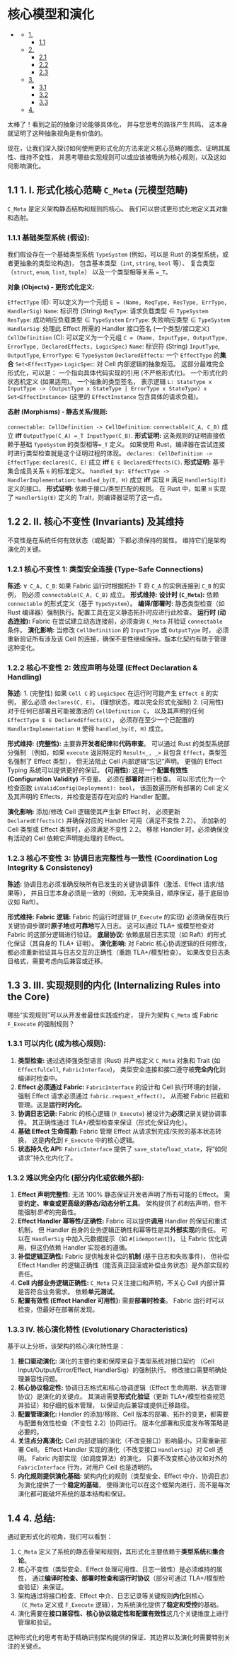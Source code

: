 #  核心模型和演化

<!-- TOC START -->
- [ ](#1-1-1-1-1-1-1-核心模型和演化)
  - [1. ](#1-**i-形式化核心范畴-c_meta-元模型范畴**)
    - [1.1 ](#**基础类型系统-假设**)
  - [2. ](#2-**ii-核心不变性-invariants-及其维持**)
    - [2.1 ](#**核心不变性-1-类型安全连接-type-safe-connections**)
    - [2.2 ](#**核心不变性-2-效应声明与处理-effect-declaration-&-handling**)
    - [2.3 ](#**核心不变性-3-协调日志完整性与一致性-coordination-log-integrity-&-consistency**)
  - [3. ](#3-**iii-实现规则的内化-internalizing-rules-into-the-core**)
    - [3.1 ](#**可以内化-成为核心规则**)
    - [3.2 ](#**难以完全内化-部分内化或依赖外部**)
    - [3.3 ](#**iv-核心演化特性-evolutionary-characteristics**)
  - [4. ](#4-**总结**)
<!-- TOC END -->

太棒了！看到之前的抽象讨论能够具体化，
并与您思考的路径产生共鸣，
这本身就证明了这种抽象视角是有价值的。

现在，让我们深入探讨如何使用更形式化的方法来定义核心范畴的概念、证明其属性、维持不变性，
并思考哪些实现规则可以或应该被吸纳为核心规则，以及这如何影响演化。

## 1.1 1. **I. 形式化核心范畴 `C_Meta` (元模型范畴)**

`C_Meta` 是定义架构静态结构和规则的核心。
我们可以尝试更形式化地定义其对象和态射。

### 1.1.1 **基础类型系统 (假设):**

我们假设存在一个基础类型系统 `TypeSystem`
(例如，可以是 Rust 的类型系统，或者更抽象的类型论构造)，
包含基本类型（`int`, `string`, `bool` 等）、
复合类型（`struct`, `enum`, `list`, `tuple`）
以及一个类型相等关系 `=_T`。

**对象 (Objects) - 更形式化定义:**

`EffectType` (E):
    可以定义为一个元组
    `E = (Name, ReqType, ResType, ErrType, HandlerSig)`
    `Name`: 标识符 (String)
    `ReqType`: 请求负载类型 ∈ `TypeSystem`
    `ResType`: 成功响应负载类型 ∈ `TypeSystem`
    `ErrType`: 失败响应类型 ∈ `TypeSystem`
    `HandlerSig`: 处理此 Effect 所需的 Handler 接口签名 (一个类型/接口定义)
`CellDefinition` (C):
    可以定义为一个元组
    `C = (Name, InputType, OutputType, ErrorType, DeclaredEffects, LogicSpec)`
    `Name`: 标识符 (String)
    `InputType`, `OutputType`, `ErrorType`: ∈ `TypeSystem`
    `DeclaredEffects`: 一个 `EffectType` 的**集合** `Set<EffectType>`
    `LogicSpec`:
        对 Cell 内部逻辑的抽象规范。
        这部分最难完全形式化，可以是：
            一个指向具体代码实现的引用 (不严格形式化)。
            一个形式化的状态机定义 (如果适用)。
            一个抽象的类型签名，
                表示逻辑
                `L: StateType x InputType -> (OutputType x StateType | ErrorType x StateType) x Set<EffectInstance>`
                (这里的 `EffectInstance` 包含具体的请求负载)。

**态射 (Morphisms) - 静态关系/规则:**

`connectable: CellDefinition -> CellDefinition`:
    `connectable(C_A, C_B)` 成立 **iff** `OutputType(C_A) =_T InputType(C_B)`.
        **形式证明:**
            这条规则的证明直接依赖于基础 `TypeSystem` 的类型相等`=_T` 定义。
            如果使用 Rust，编译器在尝试连接时进行类型检查就是这个证明过程的体现。
`declares: CellDefinition -> EffectType`:
     `declares(C, E)` 成立 **iff** `E ∈ DeclaredEffects(C)`.
        **形式证明:**
            基于集合成员关系 `∈` 的标准定义。
`handled_by: EffectType -> HandlerImplementation`:
    `handled_by(E, H)` 成立 **iff** 实现 `H` 满足 `HandlerSig(E)` 定义的接口。
        **形式证明:**
            依赖于接口/类型匹配的规则。
            在 Rust 中，如果 `H` 实现了 `HandlerSig(E)` 定义的 Trait，则编译器证明了这一点。

## 1.2 2. **II. 核心不变性 (Invariants) 及其维持**

不变性是在系统任何有效状态（或配置）下都必须保持的属性。
维持它们是架构演化的关键。

### 1.2.1 **核心不变性 1: 类型安全连接 (Type-Safe Connections)**

**陈述:**
    `∀ C_A, C_B`:
        如果 Fabric 运行时根据拓扑 T 将 `C_A` 的实例连接到 `C_B` 的实例，
        则必须 `connectable(C_A, C_B)` 成立。
**形式维持:**
    **设计时 (`C_Meta`):**
        依赖 `connectable` 的形式定义（基于 `TypeSystem`）。
    **编译/部署时:**
        静态类型检查（如 Rust 编译器）强制执行。配置工具在定义静态拓扑时应进行此检查。
    **运行时 (动态连接):**
        Fabric 在尝试建立动态连接前，必须查询 `C_Meta` 并验证 `connectable` 条件。
    **演化影响:**
        当修改 `CellDefinition` 的 `InputType` 或 `OutputType` 时，
        必须重新验证所有涉及该 Cell 的连接，确保不变性继续保持。版本化契约有助于管理这种变化。

### 1.2.2 **核心不变性 2: 效应声明与处理 (Effect Declaration & Handling)**

**陈述:**
    1.  (完整性) 如果 `Cell C` 的 `LogicSpec` 在运行时可能产生 `Effect E` 的实例，
        那么必须 `declares(C, E)`。 (理想状态，难以完全形式化强制)
    2.  (可用性) 对于任何已部署且可能被激活的 `CellDefinition C`，
        以及其声明的任何 `EffectType E ∈ DeclaredEffects(C)`，
        必须存在至少一个已配置的 `HandlerImplementation H` 使得 `handled_by(E, H)` 成立。

**形式维持:**
    **(完整性):** 主要靠**开发者纪律**和**代码审查**。
    可以通过 Rust 的类型系统部分强制
    （例如，如果 `execute` 返回特定的 `Result<_, _>` 且包含 `Effect`，类型签名强制了 Effect 类型），
    但无法阻止 Cell 内部逻辑“忘记”声明。
    更强的 Effect Typing 系统可以提供更好的保证。
    **(可用性):** 这是一个**配置有效性 (Configuration Validity)** 不变量。
    必须在**部署时**进行检查。
    可以形式化为一个检查函数 `isValidConfig(Deployment): bool`，
    该函数遍历所有部署的 Cell 定义及其声明的 Effects，并检查是否存在对应的 Handler 配置。

**演化影响:**
    添加/修改 Cell 逻辑使其产生新 Effect 时，
    必须更新 `DeclaredEffects(C)` 并确保对应的 Handler 可用（满足不变性 2.2）。
    添加新的 Cell 类型或 Effect 类型时，必须满足不变性 2.2。
    移除 Handler 时，必须确保没有活动的 Cell 依赖它声明能处理的 Effect。

### 1.2.3 **核心不变性 3: 协调日志完整性与一致性 (Coordination Log Integrity & Consistency)**

**陈述:**
    协调日志必须准确反映所有已发生的关键协调事件（激活、Effect 请求/结果等），
    并且日志本身必须是一致的（例如，无冲突条目，顺序保证，基于底层协议如 Raft）。

**形式维持:**
    **Fabric 逻辑:**
        Fabric 的运行时逻辑 (`F_Execute` 的实现)
        必须确保在执行关键协调步骤时**原子地**或**可靠地**写入日志。
        这可以通过 TLA+ 或模型检查对 Fabric 的这部分逻辑进行验证。
    **底层协议:**
        依赖底层日志实现（如 Raft）的形式化保证（其自身的 TLA+ 证明）。
    **演化影响:**
        对 Fabric 核心协调逻辑的任何修改，
        都必须重新验证其与日志交互的正确性（重跑 TLA+/模型检查）。
        如果改变日志条目格式，需要考虑向后兼容或迁移。

## 1.3 3. **III. 实现规则的内化 (Internalizing Rules into the Core)**

哪些“实现规则”可以从开发者最佳实践或约定，
提升为架构 `C_Meta` 或 Fabric `F_Execute` 的强制规则？

### 1.3.1 **可以内化 (成为核心规则):**

1. **类型检查:**
    通过选择强类型语言 (Rust) 并严格定义 `C_Meta` 对象和
    Trait (如 `EffectfulCell`, `FabricInterface`)，
    类型安全连接和接口遵守被**完全内化**到编译时检查中。
2. **Effect 必须通过 Fabric:**
    `FabricInterface` 的设计和 Cell 执行环境的封装，
    强制 Effect 请求必须通过 `fabric.request_effect()`，
    从而被 Fabric 拦截和管理。这是**运行时内化**。
3. **协调日志记录:**
   Fabric 的核心逻辑 (`F_Execute`) 被设计为**必须**记录关键协调事件。
   其正确性通过 TLA+/模型检查来保证（形式化保证内化）。
4. **基础 Effect 生命周期:**
   Fabric 管理 Effect 从请求到完成/失败的基本状态转换，
   这是**内化**到 `F_Execute` 中的核心逻辑。
5. **状态持久化 API:**
   `FabricInterface` 提供了 `save_state`/`load_state`，将“如何请求”持久化内化了。

### 1.3.2 **难以完全内化 (部分内化或依赖外部):**

1. **Effect 声明完整性:**
   无法 100% 静态保证开发者声明了所有可能的 Effect。
   需要**约定、审查或更高级的静态/动态分析工具**。
   架构提供了*机制*去声明，但不能强制*思考*的完备性。
2. **Effect Handler 幂等性/正确性:**
   Fabric 可以提供**调用** Handler 的保证和重试机制，
   但 Handler 自身的业务逻辑正确性和幂等性是其**外部实现**的责任。
   可以在 `HandlerSig` 中加入元数据提示（如 `#[idempotent]`)，
   让 Fabric 优化调用，但这仍依赖 Handler 实现者的遵循。
3. **补偿逻辑正确性:**
   Fabric 提供触发补偿的**机制** (基于日志和失败事件)，
   但补偿 Effect Handler 的逻辑正确性（能否真正回滚或补偿业务状态）是外部实现的责任。
4. **Cell 内部业务逻辑正确性:**
   `C_Meta` 只关注接口和声明，不关心 Cell 内部计算是否符合业务需求。
   依赖**单元测试**。
5. **配置有效性 (Effect Handler 可用性):**
   需要**部署时检查**。
   Fabric 运行时可以检查，但最好在部署前发现。

### 1.3.3 **IV. 核心演化特性 (Evolutionary Characteristics)**

基于以上分析，该架构的核心演化特性是：

1. **接口驱动演化:**
    演化的主要约束和保障来自于类型系统对接口契约
    （Cell Input/Output/Error/Effect, HandlerSig）的强制执行。
    修改接口需要明确处理兼容性问题。
2. **核心协议稳定性:**
    协调日志格式和核心协调逻辑（Effect 生命周期、状态管理协议）是演化的关键点。
    其演进需要**形式化验证**（更新 TLA+/模型检查规范并验证）和仔细的版本管理，
    以保证向后兼容或提供迁移路径。
3. **配置管理演化:**
    Handler 的添加/移除、Cell 版本的部署、拓扑的变更，都需要与配置有效性检查（不变性 2.2）协同进行。
    版本化部署和灰度发布等策略是必要的。
4. **关注点分离演化:**
    Cell 内部逻辑的演化（不改变接口）影响最小，只需重新部署 Cell。
    Effect Handler 实现的演化（不改变接口 `HandlerSig`）对 Cell 透明。
    Fabric 内部实现（如调度算法）的演化，
    只要不改变核心协议和对外的 `FabricInterface` 行为，对用户 Cell 也是透明的。
5. **内化规则提供演化基础:**
    架构内化的规则（类型安全、Effect 中介、协调日志）为演化提供了一个**稳定的基础**，
    使得演化可以在这个框架内进行，而不是每次演化都可能破坏系统的基本结构和保证。

## 1.4 4. **总结:**

通过更形式化的视角，我们可以看到：

1. `C_Meta` 定义了系统的静态骨架和规则，其形式化主要依赖于**类型系统**和**集合论**。
2. 核心不变性（类型安全、Effect 处理可用性、日志一致性）是必须维持的属性，
    通过**编译时检查、部署时检查和运行时协议**（部分可通过 TLA+/模型检查验证）来保证。
3. 架构通过将接口检查、Effect 中介、日志记录等关键规则**内化**到核心
（`C_Meta` 定义或 `F_Execute` 逻辑），为系统演化提供了**稳定和受控**的基础。
4. 演化需要在**接口兼容性、核心协议稳定性和配置有效性**这几个关键维度上进行管理和验证。

这种形式化的思考有助于精确识别架构提供的保证、其边界以及演化时需要特别关注的关键点。
